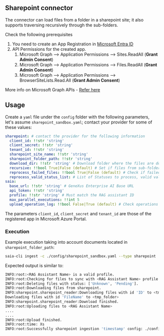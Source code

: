 ## Sharepoint connector

The connector can load files from a folder in a sharepoint site; it also supports traversing recursively through the sub-folders.

Check the following prerequisites

1. You need to create an App Registration in [Microsoft Entra ID](https://learn.microsoft.com/en-us/azure/healthcare-apis/register-application)
2. API Permissions for the created app.
   1. Microsoft Graph --> Application Permissions --> Sites.ReadAll (**Grant Admin Consent**)
   2. Microsoft Graph --> Application Permissions --> Files.ReadAll (**Grant Admin Consent**)
   3. Microsoft Graph --> Application Permissions --> BrowserSiteLists.Read.All (**Grant Admin Consent**)

More info on Microsoft Graph APIs - [Refer here](https://learn.microsoft.com/en-us/graph/permissions-reference)

## Usage

Create a `yaml` file under the `config` folder with the following parameters, let's assume `sharepoint_sandbox.yaml`; contact your provider for some of these values:

```yaml
sharepoint: # contact the provider for the following information
  client_id: !!str 'string'
  client_secret: !!str 'string'
  tenant_id: !!str 'string'
  sharepoint_site_name: !!str 'string'
  sharepoint_folder_path: !!str 'string'
  download_dir: !!str 'string' # Download folder where the files are downloaded.
  recursive: !!bool True|False (default) # Set if files from sub-folders are download.
  reprocess_failed_files: !!bool True|False (default) # Check if failed uploads needs to be reprocessed
  reprocess_valid_status_list: # List of Statuses to process, valid values Unknown, Starting, Failed, Pending, Success
saia:
  base_url: !!str 'string' # GeneXus Enterprise AI Base URL
  api_token: !!str 'string'
  profile: !!str 'string' # Must match the RAG assistant ID
  max_parallel_executions: !!int 5
  upload_operation_log: !!bool False|True (default) # Check operations LOG for detail if enabled
```

The parameters `client_id`, `client_secret` and `tenant_id` are those of the registered app in Microsoft Azure Portal.

### Execution

Example execution taking into account documents located in `sharepoint_folder_path`:

```bash
saia-cli ingest -c ./config/sharepoint_sandbox.yaml --type sharepoint
```

Expected output is similar to:

```bash
INFO:root:<RAG Assistant Name> is a valid profile.
INFO:root:Checking for files to sync with <RAG Assistant Name> profile.
INFO:root:Deleting files with status: ['Unknown', 'Pending'].
INFO:root:Downloading files from sharepoint.
INFO:sharepoint.sharepoint_reader:Downloading files with id 'ID' to <tmp_folder>
Downloading files with id 'FileName' to <tmp_folder>
INFO:sharepoint.sharepoint_reader:Download finished.
INFO:root:Uploading files to <RAG Assistant Name>
....
....
INFO:root:Upload finished.
INFO:root:time: Xs
INFO:root:Successfully sharepoint ingestion 'timestamp' config: ./config/sharepoint_sandbox.yaml
```
